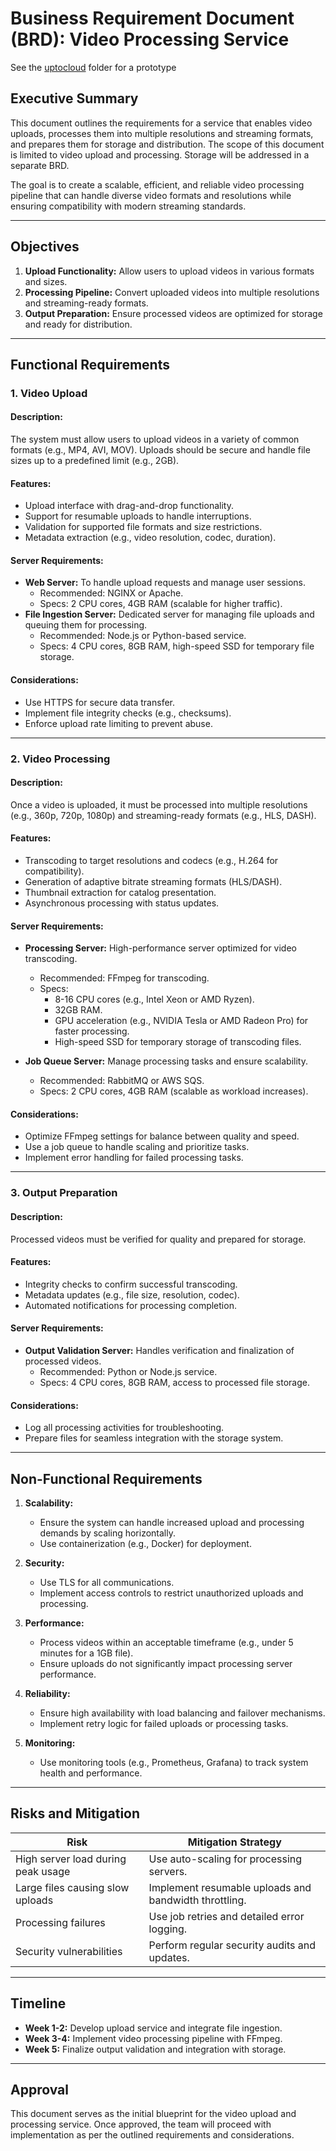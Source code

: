 # Business Requirement Document (BRD): Video Processing Service

See the [uptocloud](../uptocloud/) folder for a prototype

## Executive Summary
This document outlines the requirements for a service that enables video uploads, processes them into multiple resolutions and streaming formats, and prepares them for storage and distribution. The scope of this document is limited to video upload and processing. Storage will be addressed in a separate BRD.

The goal is to create a scalable, efficient, and reliable video processing pipeline that can handle diverse video formats and resolutions while ensuring compatibility with modern streaming standards.

---

## Objectives
1. **Upload Functionality:** Allow users to upload videos in various formats and sizes.
2. **Processing Pipeline:** Convert uploaded videos into multiple resolutions and streaming-ready formats.
3. **Output Preparation:** Ensure processed videos are optimized for storage and ready for distribution.

---

## Functional Requirements

### 1. Video Upload
#### Description:
The system must allow users to upload videos in a variety of common formats (e.g., MP4, AVI, MOV). Uploads should be secure and handle file sizes up to a predefined limit (e.g., 2GB).

#### Features:
- Upload interface with drag-and-drop functionality.
- Support for resumable uploads to handle interruptions.
- Validation for supported file formats and size restrictions.
- Metadata extraction (e.g., video resolution, codec, duration).

#### Server Requirements:
- **Web Server:** To handle upload requests and manage user sessions.
  - Recommended: NGINX or Apache.
  - Specs: 2 CPU cores, 4GB RAM (scalable for higher traffic).
- **File Ingestion Server:** Dedicated server for managing file uploads and queuing them for processing.
  - Recommended: Node.js or Python-based service.
  - Specs: 4 CPU cores, 8GB RAM, high-speed SSD for temporary file storage.

#### Considerations:
- Use HTTPS for secure data transfer.
- Implement file integrity checks (e.g., checksums).
- Enforce upload rate limiting to prevent abuse.

---

### 2. Video Processing
#### Description:
Once a video is uploaded, it must be processed into multiple resolutions (e.g., 360p, 720p, 1080p) and streaming-ready formats (e.g., HLS, DASH).

#### Features:
- Transcoding to target resolutions and codecs (e.g., H.264 for compatibility).
- Generation of adaptive bitrate streaming formats (HLS/DASH).
- Thumbnail extraction for catalog presentation.
- Asynchronous processing with status updates.

#### Server Requirements:
- **Processing Server:** High-performance server optimized for video transcoding.
  - Recommended: FFmpeg for transcoding.
  - Specs:
    - 8-16 CPU cores (e.g., Intel Xeon or AMD Ryzen).
    - 32GB RAM.
    - GPU acceleration (e.g., NVIDIA Tesla or AMD Radeon Pro) for faster processing.
    - High-speed SSD for temporary storage of transcoding files.

- **Job Queue Server:** Manage processing tasks and ensure scalability.
  - Recommended: RabbitMQ or AWS SQS.
  - Specs: 2 CPU cores, 4GB RAM (scalable as workload increases).

#### Considerations:
- Optimize FFmpeg settings for balance between quality and speed.
- Use a job queue to handle scaling and prioritize tasks.
- Implement error handling for failed processing tasks.

---

### 3. Output Preparation
#### Description:
Processed videos must be verified for quality and prepared for storage.

#### Features:
- Integrity checks to confirm successful transcoding.
- Metadata updates (e.g., file size, resolution, codec).
- Automated notifications for processing completion.

#### Server Requirements:
- **Output Validation Server:** Handles verification and finalization of processed videos.
  - Recommended: Python or Node.js service.
  - Specs: 4 CPU cores, 8GB RAM, access to processed file storage.

#### Considerations:
- Log all processing activities for troubleshooting.
- Prepare files for seamless integration with the storage system.

---

## Non-Functional Requirements

1. **Scalability:**
   - Ensure the system can handle increased upload and processing demands by scaling horizontally.
   - Use containerization (e.g., Docker) for deployment.

2. **Security:**
   - Use TLS for all communications.
   - Implement access controls to restrict unauthorized uploads and processing.

3. **Performance:**
   - Process videos within an acceptable timeframe (e.g., under 5 minutes for a 1GB file).
   - Ensure uploads do not significantly impact processing server performance.

4. **Reliability:**
   - Ensure high availability with load balancing and failover mechanisms.
   - Implement retry logic for failed uploads or processing tasks.

5. **Monitoring:**
   - Use monitoring tools (e.g., Prometheus, Grafana) to track system health and performance.

---

## Risks and Mitigation

| Risk                         | Mitigation Strategy                          |
|------------------------------|----------------------------------------------|
| High server load during peak usage | Use auto-scaling for processing servers.      |
| Large files causing slow uploads  | Implement resumable uploads and bandwidth throttling. |
| Processing failures            | Use job retries and detailed error logging.   |
| Security vulnerabilities       | Perform regular security audits and updates. |

---

## Timeline
- **Week 1-2:** Develop upload service and integrate file ingestion.
- **Week 3-4:** Implement video processing pipeline with FFmpeg.
- **Week 5:** Finalize output validation and integration with storage.

---

## Approval
This document serves as the initial blueprint for the video upload and processing service. Once approved, the team will proceed with implementation as per the outlined requirements and considerations.

